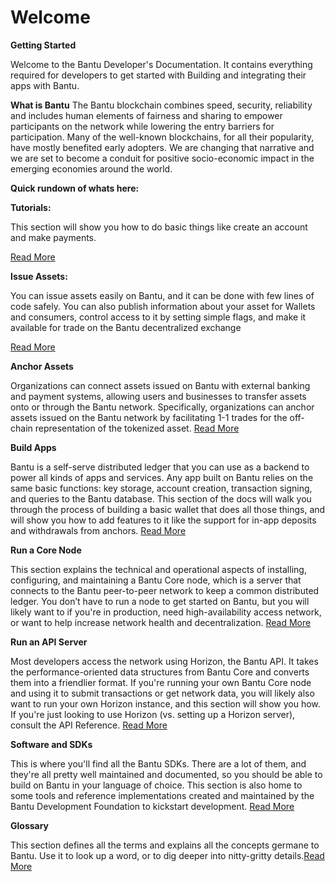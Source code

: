 # Welcome

**Getting Started**

Welcome to the Bantu Developer's Documentation. It contains everything required for developers to get started with Building and integrating their apps with Bantu.

**What is Bantu** The Bantu blockchain combines speed, security, reliability and includes human elements of fairness and sharing to empower participants on the network while lowering the entry barriers for participation. Many of the well-known blockchains, for all their popularity, have mostly benefited early adopters. We are changing that narrative and we are set to become a conduit for positive socio-economic impact in the emerging economies around the world.

**Quick rundown of whats here:**

**Tutorials:**

This section will show you how to do basic things like create an account and make payments.

[Read More](https://bantu-foundation.gitbook.io/bantu-blockchain-foundation/tutorials)

**Issue Assets:**

You can issue assets easily on Bantu, and it can be done with few lines of code safely. You can also publish information about your asset for Wallets and consumers, control access to it by setting simple flags, and make it available for trade on the Bantu decentralized exchange

[Read More](https://bantu-foundation.gitbook.io/bantu-blockchain-foundation/issuing-assets/index)

**Anchor Assets**

 Organizations can connect assets issued on Bantu with external banking and payment systems, allowing users and businesses to transfer assets onto or through the Bantu network. Specifically, organizations can anchor assets issued on the Bantu network by facilitating 1-1 trades for the off-chain representation of the tokenized asset. [Read More](https://bantu-foundation.gitbook.io/bantu-blockchain-foundation/anchoring-assets)

**Build Apps**

 Bantu is a self-serve distributed ledger that you can use as a backend to power all kinds of apps and services. Any app built on Bantu relies on the same basic functions: key storage, account creation, transaction signing, and queries to the Bantu database. This section of the docs will walk you through the process of building a basic wallet that does all those things, and will show you how to add features to it like the support for in-app deposits and withdrawals from anchors. [Read More](https://bantu-foundation.gitbook.io/bantu-blockchain-foundation/building-apps/index)

**Run a Core Node** 

This section explains the technical and operational aspects of installing, configuring, and maintaining a Bantu Core node, which is a server that connects to the Bantu peer-to-peer network to keep a common distributed ledger. You don’t have to run a node to get started on Bantu, but you will likely want to if you're in production, need high-availability access network, or want to help increase network health and decentralization. [Read More](https://bantu-foundation.gitbook.io/bantu-blockchain-foundation/run-core-node/index)

**Run an API Server**

 Most developers access the network using Horizon, the Bantu API. It takes the performance-oriented data structures from Bantu Core and converts them into a friendlier format. If you're running your own Bantu Core node and using it to submit transactions or get network data, you will likely also want to run your own Horizon instance, and this section will show you how. If you're just looking to use Horizon \(vs. setting up a Horizon server\), consult the API Reference. [Read More](https://bantu-foundation.gitbook.io/bantu-blockchain-foundation/run-api-server/index)

**Software and SDKs**

 This is where you'll find all the Bantu SDKs. There are a lot of them, and they're all pretty well maintained and documented, so you should be able to build on Bantu in your language of choice. This section is also home to some tools and reference implementations created and maintained by the Bantu Development Foundation to kickstart development. [Read More](https://bantu-foundation.gitbook.io/bantu-blockchain-foundation/software-and-sdks/index)

**Glossary** 

This section defines all the terms and explains all the concepts germane to Bantu. Use it to look up a word, or to dig deeper into nitty-gritty details.[Read More](https://bantu-foundation.gitbook.io/bantu-blockchain-foundation/glossary)



